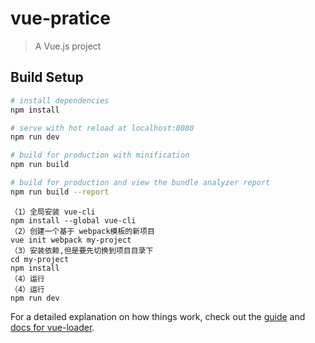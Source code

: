# vue-pratice

> A Vue.js project

## Build Setup

``` bash
# install dependencies
npm install

# serve with hot reload at localhost:8080
npm run dev

# build for production with minification
npm run build

# build for production and view the bundle analyzer report
npm run build --report
```

```
（1）全局安装 vue-cli
npm install --global vue-cli
（2）创建一个基于 webpack模板的新项目
vue init webpack my-project
（3）安装依赖,但是要先切换到项目目录下
cd my-project
npm install
（4）运行
（4）运行
npm run dev
```

For a detailed explanation on how things work, check out the [guide](http://vuejs-templates.github.io/webpack/) and [docs for vue-loader](http://vuejs.github.io/vue-loader).





